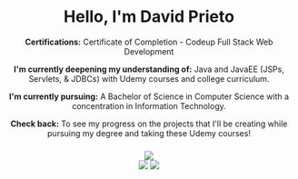 <div align="center">
  <h1>Hello, I'm David Prieto</h1>
</div>
<div align="center">
<p><strong>Certifications:</strong> Certificate of Completion - Codeup Full Stack Web Development</p>
<p><strong>I'm currently deepening my understanding of:</strong> Java and JavaEE (JSPs, Servlets, & JDBCs) with Udemy courses and college curriculum.</p>
<p><strong>I'm currently pursuing:</strong> A Bachelor of Science in Computer Science with a concentration in Information Technology.</p>
<p><strong>Check back:</strong> To see my progress on the projects that I'll be creating while pursuing my degree and taking these Udemy courses!</p>
</div>
<div>
  <h3 align="center"></h3>
</div>
<div align="center">
  <img src="https://github-readme-stats.vercel.app/api/top-langs/?username=davidsprieto&theme=">
</div>  
<div align="center">
 <img src="https://github-readme-streak-stats.herokuapp.com/?user=davidsprieto&theme="> <img src="https://github-readme-stats.vercel.app/api?username=davidsprieto&theme="> 
</div>
